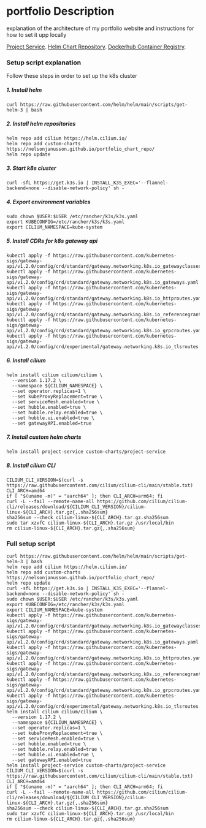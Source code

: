 # portfolio Description
explanation of the architecture of my portfolio website and instructions for how to set it upp locally

[Project Service](https://github.com/nelsonJanusson/portfolio_project_service).
[Helm Chart Repository](https://github.com/nelsonJanusson/portfolio_chart_repo).
[Dockerhub Container Registry](https://hub.docker.com/repository/docker/nelsonjanusson/portfolio_project/general).


### Setup script explanation

Follow these steps in order to set up the k8s cluster
##### 1. Install helm
```console
curl https://raw.githubusercontent.com/helm/helm/main/scripts/get-helm-3 | bash
```
##### 2. Install helm repositories
```console
helm repo add cilium https://helm.cilium.io/
helm repo add custom-charts https://nelsonjanusson.github.io/portfolio_chart_repo/
helm repo update
```
##### 3. Start k8s cluster

```console
curl -sfL https://get.k3s.io | INSTALL_K3S_EXEC='--flannel-backend=none --disable-network-policy' sh -
```
##### 4. Export environment variables
```console
sudo chown $USER:$USER /etc/rancher/k3s/k3s.yaml  
export KUBECONFIG=/etc/rancher/k3s/k3s.yaml
export CILIUM_NAMESPACE=kube-system
```
##### 5. Install CDRs for k8s gateway api
```console
kubectl apply -f https://raw.githubusercontent.com/kubernetes-sigs/gateway-api/v1.2.0/config/crd/standard/gateway.networking.k8s.io_gatewayclasses.yaml
kubectl apply -f https://raw.githubusercontent.com/kubernetes-sigs/gateway-api/v1.2.0/config/crd/standard/gateway.networking.k8s.io_gateways.yaml
kubectl apply -f https://raw.githubusercontent.com/kubernetes-sigs/gateway-api/v1.2.0/config/crd/standard/gateway.networking.k8s.io_httproutes.yaml
kubectl apply -f https://raw.githubusercontent.com/kubernetes-sigs/gateway-api/v1.2.0/config/crd/standard/gateway.networking.k8s.io_referencegrants.yaml
kubectl apply -f https://raw.githubusercontent.com/kubernetes-sigs/gateway-api/v1.2.0/config/crd/standard/gateway.networking.k8s.io_grpcroutes.yaml
kubectl apply -f https://raw.githubusercontent.com/kubernetes-sigs/gateway-api/v1.2.0/config/crd/experimental/gateway.networking.k8s.io_tlsroutes.yaml
```
##### 6. Install cilium
```console
helm install cilium cilium/cilium \
  --version 1.17.2 \
  --namespace ${CILIUM_NAMESPACE} \
  --set operator.replicas=1 \
  --set kubeProxyReplacement=true \
  --set serviceMesh.enabled=true \
  --set hubble.enabled=true \
  --set hubble.relay.enabled=true \
  --set hubble.ui.enabled=true \
  --set gatewayAPI.enabled=true
```
##### 7. Install custom helm charts
```console
helm install project-service custom-charts/project-service
```
##### 8. Install cilium CLI
```console
CILIUM_CLI_VERSION=$(curl -s https://raw.githubusercontent.com/cilium/cilium-cli/main/stable.txt)
CLI_ARCH=amd64
if [ "$(uname -m)" = "aarch64" ]; then CLI_ARCH=arm64; fi
curl -L --fail --remote-name-all https://github.com/cilium/cilium-cli/releases/download/${CILIUM_CLI_VERSION}/cilium-linux-${CLI_ARCH}.tar.gz{,.sha256sum}
sha256sum --check cilium-linux-${CLI_ARCH}.tar.gz.sha256sum
sudo tar xzvfC cilium-linux-${CLI_ARCH}.tar.gz /usr/local/bin
rm cilium-linux-${CLI_ARCH}.tar.gz{,.sha256sum}
```
### Full setup script
```console
curl https://raw.githubusercontent.com/helm/helm/main/scripts/get-helm-3 | bash
helm repo add cilium https://helm.cilium.io/
helm repo add custom-charts https://nelsonjanusson.github.io/portfolio_chart_repo/
helm repo update
curl -sfL https://get.k3s.io | INSTALL_K3S_EXEC='--flannel-backend=none --disable-network-policy' sh -
sudo chown $USER:$USER /etc/rancher/k3s/k3s.yaml 
export KUBECONFIG=/etc/rancher/k3s/k3s.yaml
export CILIUM_NAMESPACE=kube-system
kubectl apply -f https://raw.githubusercontent.com/kubernetes-sigs/gateway-api/v1.2.0/config/crd/standard/gateway.networking.k8s.io_gatewayclasses.yaml
kubectl apply -f https://raw.githubusercontent.com/kubernetes-sigs/gateway-api/v1.2.0/config/crd/standard/gateway.networking.k8s.io_gateways.yaml
kubectl apply -f https://raw.githubusercontent.com/kubernetes-sigs/gateway-api/v1.2.0/config/crd/standard/gateway.networking.k8s.io_httproutes.yaml
kubectl apply -f https://raw.githubusercontent.com/kubernetes-sigs/gateway-api/v1.2.0/config/crd/standard/gateway.networking.k8s.io_referencegrants.yaml
kubectl apply -f https://raw.githubusercontent.com/kubernetes-sigs/gateway-api/v1.2.0/config/crd/standard/gateway.networking.k8s.io_grpcroutes.yaml
kubectl apply -f https://raw.githubusercontent.com/kubernetes-sigs/gateway-api/v1.2.0/config/crd/experimental/gateway.networking.k8s.io_tlsroutes.yaml
helm install cilium cilium/cilium \
  --version 1.17.2 \
  --namespace ${CILIUM_NAMESPACE} \
  --set operator.replicas=1 \
  --set kubeProxyReplacement=true \
  --set serviceMesh.enabled=true \
  --set hubble.enabled=true \
  --set hubble.relay.enabled=true \
  --set hubble.ui.enabled=true \
  --set gatewayAPI.enabled=true
helm install project-service custom-charts/project-service
CILIUM_CLI_VERSION=$(curl -s https://raw.githubusercontent.com/cilium/cilium-cli/main/stable.txt)
CLI_ARCH=amd64
if [ "$(uname -m)" = "aarch64" ]; then CLI_ARCH=arm64; fi
curl -L --fail --remote-name-all https://github.com/cilium/cilium-cli/releases/download/${CILIUM_CLI_VERSION}/cilium-linux-${CLI_ARCH}.tar.gz{,.sha256sum}
sha256sum --check cilium-linux-${CLI_ARCH}.tar.gz.sha256sum
sudo tar xzvfC cilium-linux-${CLI_ARCH}.tar.gz /usr/local/bin
rm cilium-linux-${CLI_ARCH}.tar.gz{,.sha256sum}
```
